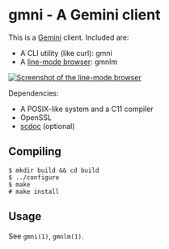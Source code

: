 # gmni - A Gemini client

This is a [Gemini](https://gemini.circumlunar.space/) client. Included are:

- A CLI utility (like curl): gmni
- A [line-mode browser](https://en.wikipedia.org/wiki/Line_Mode_Browser): gmnlm

[![Screenshot of the line-mode browser](https://l.sr.ht/7kaA.png)](https://asciinema.org/a/Y7viodM01e0AXYyf40CwSLAVA)

Dependencies:

- A POSIX-like system and a C11 compiler
- OpenSSL
- [scdoc](https://sr.ht/~sircmpwn/scdoc/) (optional)

## Compiling

```
$ mkdir build && cd build
$ ../configure
$ make
# make install
```

## Usage

See `gmni(1)`, `gmnlm(1)`.
